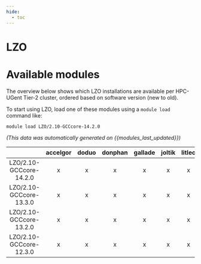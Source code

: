 ```yaml
---
hide:
  - toc
---
```


LZO
===

# Available modules


The overview below shows which LZO installations are available per HPC-UGent Tier-2 cluster, ordered based on software version (new to old).

To start using LZO, load one of these modules using a `module load` command like:

```shell
module load LZO/2.10-GCCcore-14.2.0
```

*(This data was automatically generated on {{modules_last_updated}})*

| |accelgor|doduo|donphan|gallade|joltik|litleo|shinx|
| :---: | :---: | :---: | :---: | :---: | :---: | :---: | :---: |
|LZO/2.10-GCCcore-14.2.0|x|x|x|x|x|x|x|
|LZO/2.10-GCCcore-13.3.0|x|x|x|x|x|x|x|
|LZO/2.10-GCCcore-13.2.0|x|x|x|x|x|x|x|
|LZO/2.10-GCCcore-12.3.0|x|x|x|x|x|x|x|
